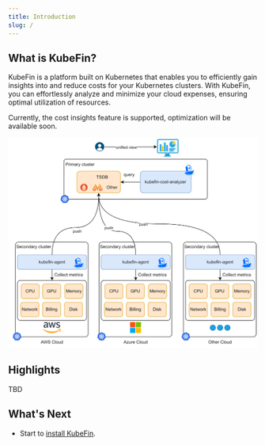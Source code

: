 ```yaml
---
title: Introduction
slug: /
---
```


## What is KubeFin?

KubeFin is a platform built on Kubernetes that enables you to efficiently gain insights into and reduce costs for your Kubernetes clusters. With KubeFin, you can effortlessly analyze and minimize your cloud expenses, ensuring optimal utilization of resources.

Currently, the cost insights feature is supported, optimization will be available soon.

![kubefin-cost-insights-arch](../resources/getting-started/kubefin-cost-insights-arch.png)

## Highlights

TBD

## What's Next

* Start to [install KubeFin](../installation).
